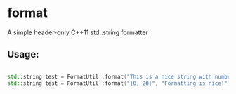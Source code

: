 format
======

A simple header-only C++11 std::string formatter

Usage:
------

```c++

std::string test = FormatUtil::format("This is a nice string with numbers {0} and strings {1} nicely formatted", 123, "hello");
std::string test = FormatUtil::format("{0, 20}", "Formatting is nice!");
```